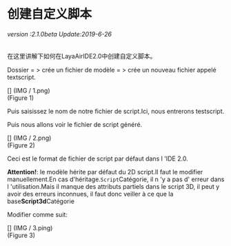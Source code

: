 # 创建自定义脚本

###### *version :2.1.0beta   Update:2019-6-26*


在这里讲解下如何在LayaAirIDE2.0中创建自定义脚本。

Dossier = > crée un fichier de modèle = > crée un nouveau fichier appelé textscript.

[] (IMG / 1.png) <br > (Figure 1)

Puis saisissez le nom de notre fichier de script.Ici, nous entrerons testscript.

Puis nous allons voir le fichier de script généré.

[] (IMG / 2.png) <br > (Figure 2)

Ceci est le format de fichier de script par défaut dans l 'IDE 2.0.

**Attention!**: le modèle hérite par défaut du 2D script.Il faut le modifier manuellement.En cas d'héritage.`Script`Catégorie, il n 'y a pas d' erreur dans l 'utilisation.Mais il manque des attributs partiels dans le script 3D, il peut y avoir des erreurs inconnues, il faut donc veiller à ce que la base**Script3d**Catégorie

Modifier comme suit:

[] (IMG / 3.ping) <br > (Figure 3)
